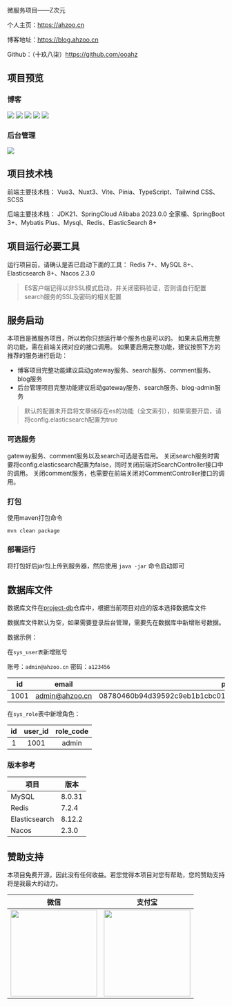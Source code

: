 微服务项目——Z次元

个人主页：https://ahzoo.cn

博客地址：https://blog.ahzoo.cn

Github：（十玖八柒）https://github.com/ooahz

## 项目预览

### 博客

![](https://s.ahzoo.cn/img/24/open/ob100101.webp)
![](https://s.ahzoo.cn/img/24/open/ob10005.webp)
![](https://s.ahzoo.cn/img/24/open/ob10008.webp)
![](https://s.ahzoo.cn/img/24/open/ob10013.webp)
![](https://s.ahzoo.cn/img/24/open/ob100102.webp)

### 后台管理

![](https://s.ahzoo.cn/img/24/open/ob100021.webp)

## 项目技术栈

前端主要技术栈：
Vue3、Nuxt3、Vite、Pinia、TypeScript、Tailwind CSS、SCSS

后端主要技术栈：
JDK21、SpringCloud Alibaba 2023.0.0 全家桶、SpringBoot 3+、Mybatis Plus、Mysql、Redis、ElasticSearch 8+

## 项目运行必要工具

运行项目前，请确认是否已启动下面的工具：
Redis 7+、MySQL 8+、Elasticsearch 8+、Nacos 2.3.0

> ES客户端记得以非SSL模式启动，并关闭密码验证，否则请自行配置search服务的SSL及密码的相关配置

## 服务启动

本项目是微服务项目，所以若你只想运行单个服务也是可以的。
如果未启用完整的功能，需在前端关闭对应的接口调用。
如果要启用完整功能，建议按照下方的推荐的服务进行启动：

- 博客项目完整功能建议启动gateway服务、search服务、comment服务、blog服务
- 后台管理项目完整功能建议启动gateway服务、search服务、blog-admin服务

> 默认的配置未开启将文章储存在es的功能（全文索引），如果需要开启，请将config.elasticsearch配置为true

### 可选服务

gateway服务、comment服务以及search可选是否启用。
关闭search服务时需要将config.elasticsearch配置为false，同时关闭前端对SearchController接口中的调用。
关闭comment服务，也需要在前端关闭对CommentController接口的调用。

### 打包

使用maven打包命令
```shell
mvn clean package
```

### 部署运行

将打包好后jar包上传到服务器，然后使用 `java -jar` 命令启动即可

## 数据库文件

数据库文件在[project-db](https://github.com/ooahz/project-db)仓库中，根据当前项目对应的版本选择数据库文件

数据库文件默认为空，如果需要登录后台管理，需要先在数据库中新增账号数据。

数据示例：

在`sys_user表`新增账号

账号：`admin@ahzoo.cn`
密码：`a123456`

| id | email | password | salt | status |
| :--:| :----: | :------: | :---: | :--: |
| 1001 | admin@ahzoo.cn | 08780460b94d39592c9eb1b1cbc01a89654a756bded0d05000972361394c782f | 5c7a7321841702a50b834e | 1 |

在`sys_role`表中新增角色：

| id |user_id | role_code |
| :--:| :----: | :---: |
| 1 | 1001 | admin |


### 版本参考

| 项目            | 版本    |
|---------------|-------|
| MySQL         | 8.0.31 |
| Redis         | 7.2.4 |
| Elasticsearch | 8.12.2 |
| Nacos         | 2.3.0  |

## 赞助支持

本项目免费开源，因此没有任何收益。若您觉得本项目对您有帮助，您的赞助支持将是我最大的动力。

|                       微信                       |                      支付宝                       |
| :----------------------------------------------: | :-----------------------------------------------: |
| <img src="https://s.ahzoo.cn/mine/wechat.png" width="200" /> | <img src="https://s.ahzoo.cn/mine/alipay.png" width="200" /> |
